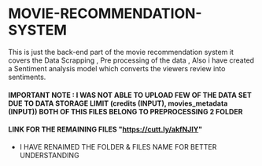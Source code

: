 # MOVIE-RECOMMENDATION-SYSTEM
This is just the back-end part of the movie recommendation system it covers the Data Scrapping , Pre processing of the data , Also i have created a Sentiment analysis model which converts the viewers review into sentiments. 
#### IMPORTANT NOTE : I WAS NOT ABLE TO UPLOAD FEW OF THE DATA SET DUE TO DATA STORAGE LIMIT (credits (INPUT), movies_metadata (INPUT)) BOTH OF THIS FILES BELONG TO PREPROCESSING 2 FOLDER 
#### LINK FOR THE REMAINING FILES "https://cutt.ly/akfNJIY"
* I HAVE RENAIMED THE FOLDER & FILES NAME FOR BETTER UNDERSTANDING
